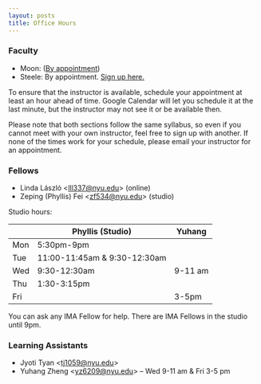```yaml
---
layout: posts
title: Office Hours
---
```


### Faculty

* Moon: ([By appointment](jh.moon@nyu.edu))
* Steele: By appointment. [Sign up here.](https://calendar.google.com/calendar/u/0/selfsched?sstoken=UU1TaDFWeEV2ZzFHfGRlZmF1bHR8NzBkMmRmNGEzZGE3ZDBmNzExMGUwYWZkYzkwZmFkYWI)

To ensure that the instructor is available, schedule your appointment at least
an hour ahead of time. Google Calendar will let you schedule it at the last
minute, but the instructor may not see it or be available then.

Please note that both sections follow the same syllabus, so even if you
cannot meet with your own instructor, feel free to sign up with another. If none
of the times work for your schedule, please email your instructor for an
appointment.

### Fellows

* Linda László &lt;<lll337@nyu.edu>&gt; (online)
* Zeping (Phyllis) Fei &lt;<zf534@nyu.edu>&gt; (studio)

Studio hours:

|      | Phyllis (Studio) | Yuhang |
|------|------------------|--------|
| Mon  | 5:30pm-9pm |
| Tue  | 11:00-11:45am & 9:30-12:30am |
| Wed  | 9:30-12:30am | 9-11 am |
| Thu  | 1:30-3:15pm |
| Fri  | | 3-5pm |

You can ask any IMA Fellow for help. There are IMA Fellows in the studio until 9pm.

### Learning Assistants

* Jyoti Tyan &lt;<tj1059@nyu.edu>&gt;
* Yuhang Zheng &lt;<yz6209@nyu.edu>&gt; – Wed 9-11 am & Fri 3-5 pm
